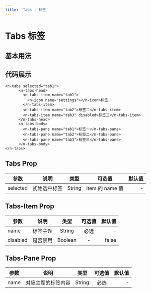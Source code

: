 ```yaml
---
title: 'Tabs - 标签'
---
```


# Tabs 标签
<h2 style="margin-bottom:1em;">基本用法</h2>    

<clientOnly>
<tabs-demos></tabs-demos>
</clientOnly>

<h2>代码展示</h2>

```vue
<n-tabs selected="tab1">
      <n-tabs-head>
        <n-tabs-item name="tab1">
          <n-icon name="settings"></n-icon>标签一
        </n-tabs-item>
        <n-tabs-item name="tab2">标签二</n-tabs-item>
        <n-tabs-item name="tab3" disabled>标签三</n-tabs-item>
      </n-tabs-head>
      <n-tabs-body>
        <n-tabs-pane name="tab1">标签一</n-tabs-pane>
        <n-tabs-pane name="tab2">标签二</n-tabs-pane>
        <n-tabs-pane name="tab3">标签三</n-tabs-pane>
      </n-tabs-body>
</n-tabs>
```

<h2>Tabs Prop</h2>

| 参数     |     说明     |  类型  |     可选值      | 默认值 |
| -------- | :----------: | :----: | :-------------: | -----: |
| selected | 初始选中标签 | String | Item 的 name 值 |      - |

<h2>Tabs-Item Prop</h2>

| 参数     |   说明   |  类型   | 可选值 | 默认值 |
| -------- | :------: | :-----: | :----: | -----: |
| name     | 标签主题 | String  |  必选  |      - |
| disabled | 是否禁用 | Boolean |   -    |  false |

<h2>Tabs-Pane Prop</h2>

| 参数 |        说明        |  类型  | 可选值 | 默认值 |
| ---- | :----------------: | :----: | :----: | -----: |
| name | 对应主题的标签内容 | String |  必选  |      - |
